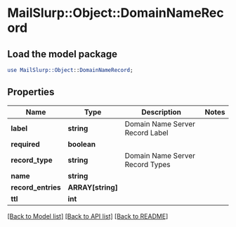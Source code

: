 # MailSlurp::Object::DomainNameRecord

## Load the model package
```perl
use MailSlurp::Object::DomainNameRecord;
```

## Properties
Name | Type | Description | Notes
------------ | ------------- | ------------- | -------------
**label** | **string** | Domain Name Server Record Label | 
**required** | **boolean** |  | 
**record_type** | **string** | Domain Name Server Record Types | 
**name** | **string** |  | 
**record_entries** | **ARRAY[string]** |  | 
**ttl** | **int** |  | 

[[Back to Model list]](../README#documentation-for-models) [[Back to API list]](../README#documentation-for-api-endpoints) [[Back to README]](../README)


